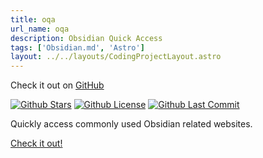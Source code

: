 ```yaml
---
title: oqa
url_name: oqa
description: Obsidian Quick Access
tags: ['Obsidian.md', 'Astro']
layout: ../../layouts/CodingProjectLayout.astro
---
```


Check it out on [GitHub](https://github.com/mProjectsCode/oqa)

[![Github Stars](https://img.shields.io/github/stars/mProjectsCode/oqa?style=flat-square&labelColor=1f1f1f&color=2E2E2E)](https://github.com/mProjectsCode/oqa/)
[![Github License](https://img.shields.io/github/license/mProjectsCode/oqa?style=flat-square&labelColor=1f1f1f&color=2E2E2E)](https://github.com/mProjectsCode/oqa/blob/master/LICENSE.md)
[![Github Last Commit](https://img.shields.io/github/last-commit/mProjectsCode/oqa?style=flat-square&labelColor=1f1f1f&color=2E2E2E)](https://github.com/mProjectsCode/oqa/)

Quickly access commonly used Obsidian related websites.

[Check it out!](https://www.moritzjung.dev/oqa/)
